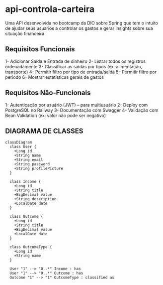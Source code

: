 # api-controla-carteira
Uma API desenvolvida no bootcamp da DIO sobre Spring que tem o intuito de ajudar seus usuarios a controlar os gastos e gerar insights sobre sua situação financeira

## Requisitos Funcionais

1- Adicionar Saída e Entrada de dinheiro
2- Listrar todos os registros ordenadamente
3- Classificar as saídas por tipos (ex. alimentação, transporte)
4- Permitir filtro por tipo de entrada/saída
5- Permitir filtro por periodo
6- Mostrar estatisticas gerais de gastos

## Requisitos Não-Funcionais

1- Autenticação por usuário (JWT) – para multiusuário
2- Deploy com PostgreSQL no Railway
3- Documentação com Swagger
4- Validação com Bean Validation (ex: valor não pode ser negativo)

## DIAGRAMA DE CLASSES

```mermaid
classDiagram
  class User {
    +Long id
    +String name
    +String email
    +String password
    +String profilePicture
  }

  class Income {
    +Long id
    +String title
    +BigDecimal value
    +String description
    +LocalDate date
  }

  class Outcome {
    +Long id
    +String title
    +BigDecimal value
    +LocalDate date
  }

  class OutcomeType {
    +Long id
    +String name
  }

  User "1" --> "0..*" Income : has
  User "1" --> "0..*" Outcome : has
  Outcome "1" --> "1" OutcomeType : classified as

